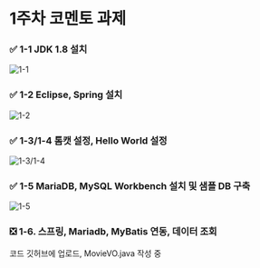 # 1주차 코멘토 과제
### ✅ 1-1 JDK 1.8 설치
![1-1](https://user-images.githubusercontent.com/46439700/128526676-a366e14c-7b1e-424a-bc41-fa96da82c1dd.png)
### ✅ 1-2 Eclipse, Spring 설치
![1-2](https://user-images.githubusercontent.com/46439700/128526837-d2be6213-3166-4ef6-908c-264b4b1bd6e9.png)
### ✅ 1-3/1-4 톰캣 설정, Hello World 설정
![1-3/1-4](https://user-images.githubusercontent.com/46439700/128527005-fa2c581b-5d63-485c-91cd-ad81b3849ea1.png)
### ✅ 1-5 MariaDB, MySQL Workbench 설치 및 샘플 DB 구축
![1-5](https://user-images.githubusercontent.com/46439700/128527264-1c7d01d2-fd0a-4969-b195-f667cff58313.png)
### ❎ 1-6. 스프링, Mariadb, MyBatis 연동, 데이터 조회
코드 깃허브에 업로드, MovieVO.java 작성 중

